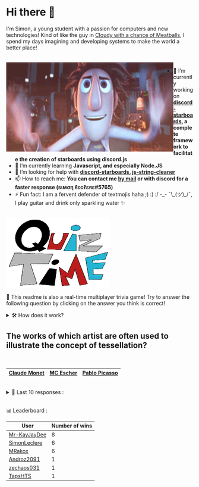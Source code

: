 # Hi there 👋

I'm Simon, a young student with a passion for computers and new technologies!
Kind of like the guy in [Cloudy with a chance of Meatballs](https://www.youtube.com/watch?v=dQw4w9WgXcQ), I spend my days imagining and developing systems to make the world a better place!

<br>

<img width="450" height="240" src="./assets/cloudyWithAChanceOfMeatBalls.gif" align=left>

- 🔭 I’m currently working on **[discord-starboards](https://github.com/SimonLeclere/discord-starboards), a complete framework to facilitate the creation of starboards using discord.js**
- 🌱 I’m currently learning **Javascript, and especially Node.JS**
- 🤔 I’m looking for help with **[discord-starboards](https://github.com/SimonLeclere/discord-starboards), [js-string-cleaner](https://github.com/SimonLeclere/Js-String-Cleaner)**
- 📫 How to reach me: **You can contact me [by mail](mailto:simon-leclere@orange.fr) or with discord for a faster response (sιмση ℓεcℓεяε#5765)**
- ⚡ Fun fact: I am a fervent defender of textmojis haha ;) :) :/ -\_- ¯\\\_(ツ)\_/¯, I play guitar and drink only sparkling water ✨

<br>

<img width="280" height="187" src="./assets/quizTime.gif">

<br>

🎲 This readme is also a real-time multiplayer trivia game! Try to answer the following question by clicking on the answer you think is correct!
<details>
  <summary>🛠️ How does it work?</summary>
  Each answer is a link to a pre-filled issue. When you press "Submit new issue", it triggers a Github action workflow that compares your answer with the correct answer, finds a new question and updates the readme.md file. Not bad huh?! This whole process only takes about 20 seconds!
</details>

## The works of which artist are often used to illustrate the concept of tessellation?

<br>

| [Claude Monet](https://github.com/SimonLeclere/SimonLeclere/issues/new?title=quiz%7C4665%7CClaude%20Monet&body=Just%20click%20'Submit%20new%20issue'.) | [MC Escher](https://github.com/SimonLeclere/SimonLeclere/issues/new?title=quiz%7C4665%7CMC%20Escher&body=Just%20click%20'Submit%20new%20issue'.) | [Pablo Picasso](https://github.com/SimonLeclere/SimonLeclere/issues/new?title=quiz%7C4665%7CPablo%20Picasso&body=Just%20click%20'Submit%20new%20issue'.) |
| - | - | - | 

<br>

<details>
  <summary>📒 Last 10 responses :</summary>

- **SimonLeclere** answered **Rabbit** to `In Guild Wars 2, which Chinese Zodiac sign is not represented in the Zodiac Weapon Set?` (Wrong answer)
- **MRakox** answered **True** to `Linus Torvalds created Linux and Git.` (Good answer)
- **MRakox** answered **Rome** to `Which Italian city is home of the car manufacturer &#039;Fiat&#039;?` (Wrong answer)
- **MRakox** answered **Turin** to `Which Italian city is home of the car manufacturer &#039;Fiat&#039;?` (Good answer)
- **MRakox** answered **India** to `In the "Halo" franchise, in what country is New Mombasa?` (Wrong answer)
- **MRakox** answered **rowing machine** to `What exercise apparatus is used during a 'Spinning' class?` (Wrong answer)
- **MRakox** answered **Massachusetts** to `Which American colony, known for its religious tolerance, did Roger Williams found in 1636?` (Wrong answer)
- **MRakox** answered **Polly Finn** to `In the novel 'The Adventures of Tom Sawyer' what is the name of Tom's sweetheart?` (Wrong answer)
- **MRakox** answered **Bazooka** to `In the "Worms" series of video games, which of these weapons is affected by wind?` (Good answer)
- **MRakox** answered **Gallbladder** to `Which of these body parts contains the islets of Langerhans?` (Wrong answer)

</details>

<br>

📊 Leaderboard :

| User | Number of wins |
|-|-|
| [Mr-KayJayDee](https://github.com/Mr-KayJayDee) | 8 |
| [SimonLeclere](https://github.com/SimonLeclere) | 6 |
| [MRakox](https://github.com/MRakox) | 6 |
| [Androz2091](https://github.com/Androz2091) | 1 |
| [zechaos031](https://github.com/zechaos031) | 1 |
| [TapsHTS](https://github.com/TapsHTS) | 1 |